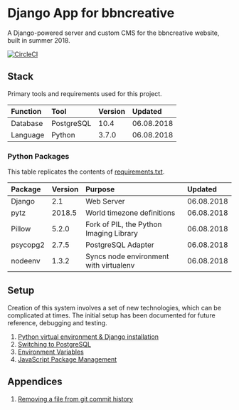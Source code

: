 # Django App for bbncreative
A Django-powered server and custom CMS for the bbncreative website, built in summer 2018.

[![CircleCI](https://circleci.com/gh/aaroncawte/bbncreative-django/tree/master.svg?style=svg&circle-token=dbf29770a59f46187030dc984ae4c03e1f988f42)](https://circleci.com/gh/aaroncawte/bbncreative-django)

## Stack
Primary tools and requirements used for this project.

| Function | Tool | Version | Updated |
|:--|:--|:--|:--|
| Database | PostgreSQL | 10.4 | 06.08.2018 |
| Language | Python | 3.7.0 | 06.08.2018 |

### Python Packages
This table replicates the contents of [requirements.txt](requirements.txt).

| Package | Version | Purpose | Updated |
|:--|:--|:--|:--|
| Django | 2.1 | Web Server | 06.08.2018 |
| pytz | 2018.5 | World timezone definitions | 06.08.2018 |
| Pillow | 5.2.0 | Fork of PIL, the Python Imaging Library | 06.08.2018 |
| psycopg2 | 2.7.5 | PostgreSQL Adapter | 06.08.2018 |
| nodeenv | 1.3.2 | Syncs node environment with virtualenv | 06.08.2018 |


## Setup
Creation of this system involves a set of new technologies, which can be complicated at times. The initial setup has been documented for future reference, debugging and testing.

1. [Python virtual environment & Django installation](/setup/virtualenv.md)
2. [Switching to PostgreSQL](/setup/postgresql.md)
3. [Environment Variables](/setup/envvars.md)
4. [JavaScript Package Management](/setup/jspackages.md)

## Appendices
1. [Removing a file from git commit history](/appendices/githistory.md)